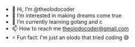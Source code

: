 - 👋 Hi, I’m @theolodocoder
- 👀 I’m interested in making dreams come true
- 🌱 I’m currently learning golang and c
- 📫 How to reach me theolodocoder@gmail.com
- ⚡ Fun fact: I'm just an olodo that tried coding 😅
<!--- 💞️ I’m looking to collaborate on  --->

<!---
theolodocoder/theolodocoder is a ✨ special ✨ repository because its `README.md` (this file) appears on your GitHub profile.
You can click the Preview link to take a look at your changes.
--->
